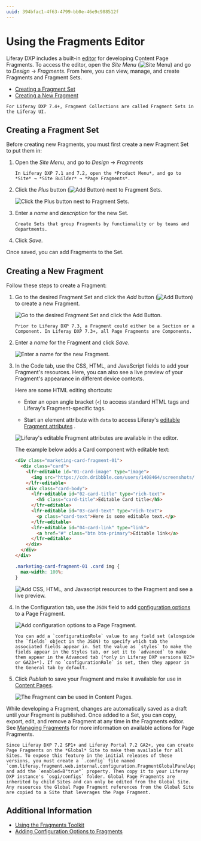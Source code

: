 ```yaml
---
uuid: 394bfac1-4f63-4799-bb0e-46e9c988512f
---
```

# Using the Fragments Editor

Liferay DXP includes a built-in [editor](../reference/fragments/page-fragment-editor-interface-reference.md) for developing Content Page Fragments. To access the editor, open the *Site Menu* (![Site Menu](../../../images/icon-product-menu.png)) and go to *Design* &rarr; *Fragments*. From here, you can view, manage, and create Fragments and  Fragment Sets.

* [Creating a Fragment Set](#creating-a-fragment-set)
* [Creating a New Fragment](#creating-a-new-fragment)

```{note}
For Liferay DXP 7.4+, Fragment Collections are called Fragment Sets in the Liferay UI.
```

## Creating a Fragment Set

Before creating new Fragments, you must first create a new Fragment Set to put them in:

1. Open the *Site Menu*, and go to *Design* &rarr; *Fragments*

    ```{note}
    In Liferay DXP 7.1 and 7.2, open the *Product Menu*, and go to *Site* → *Site Builder* → *Page Fragments*.
    ```

1. Click the *Plus* button (![Add Button](../../../images/icon-plus.png)) next to Fragment Sets.

   ![Click the Plus button nest to Fragment Sets.](./using-the-fragments-editor/images/01.png)

1. Enter a *name* and *description* for the new Set.

    ```{tip}
    Create Sets that group Fragments by functionality or by teams and departments.
    ```

1. Click *Save*.

Once saved, you can add Fragments to the Set.

## Creating a New Fragment

Follow these steps to create a Fragment:

1. Go to the desired Fragment Set and click the *Add* button (![Add Button](../../../images/icon-add.png)) to create a new Fragment.

   ![Go to the desired Fragment Set and click the Add Button.](./using-the-fragments-editor/images/02.png)

   ```{note}
   Prior to Liferay DXP 7.3, a Fragment could either be a Section or a Component. In Liferay DXP 7.3+, all Page Fragments are Components.
   ```

1. Enter a *name* for the Fragment and click *Save*.

    ![Enter a name for the new Fragment.](./using-the-fragments-editor/images/03.png)

1. In the Code tab, use the CSS, HTML, and JavaScript fields to add your Fragment's resources. Here, you can also see a live preview of your Fragment's appearance in different device contexts.

    Here are some HTML editing shortcuts:

    * Enter an open angle bracket (`<`) to access standard HTML tags and Liferay's Fragment-specific tags.

    * Start an element attribute with `data` to access Liferay's [editable Fragment attributes](../reference/fragments/fragment-specific-tags-reference.md) .

    ![Liferay's editable Fragment attributes are available in the editor.](./using-the-fragments-editor/images/04.png)

    The example below adds a Card component with editable text:

    ```html
    <div class="marketing-card-fragment-01">
      <div class="card">
        <lfr-editable id="01-card-image" type="image">
          <img src="https://cdn.dribbble.com/users/1408464/screenshots/9323535/media/a5b9a76256562e878ecc6dc5cd0fadf0.png" class="card-img-top" alt="2020 - Try New Things">
        </lfr-editable>
        <div class="card-body">
          <lfr-editable id="02-card-title" type="rich-text">
            <h5 class="card-title">Editable Card title</h5>
          </lfr-editable>
          <lfr-editable id="03-card-text" type="rich-text">
            <p class="card-text">Here is some editable text.</p>
          </lfr-editable>
          <lfr-editable id="04-card-link" type="link">
            <a href="#" class="btn btn-primary">Editable link</a>
          </lfr-editable>
        </div>
      </div>
    </div>
    ```

    ```css
    .marketing-card-fragment-01 .card img {
      max-width: 100%;
    }
    ```

    ![Add CSS, HTML, and Javascript resources to the Fragment and see a live preview.](./using-the-fragments-editor/images/05.png)

1. In the Configuration tab, use the `JSON` field to add [configuration options](./adding-configuration-options-to-fragments.md) to a Page Fragment.

   ![Add configuration options to a Page Fragment.](./using-the-fragments-editor/images/06.png)

    ```{tip}
    You can add a `configurationRole` value to any field set (alongside the `fields` object in the JSON) to specify which tab the associated fields appear in. Set the value as `styles` to make the fields appear in the Styles tab, or set it to `advanced` to make them appear in the Advanced tab (*only in Liferay DXP versions U23+ or GA23+*). If no `configurationRole` is set, then they appear in the General tab by default.
    ```

1. Click *Publish* to save your Fragment and make it available for use in [Content Pages](../../creating-pages/understanding-pages/understanding-pages.md#content-pages).

    ![The Fragment can be used in Content Pages.](./using-the-fragments-editor/images/07.png)

While developing a Fragment, changes are automatically saved as a draft until your Fragment is published. Once added to a Set, you can copy, export, edit, and remove a Fragment at any time in the Fragments editor. See [Managing Fragments](../../creating-pages/page-fragments-and-widgets/using-fragments/managing-fragments.md) for more information on available actions for Page Fragments.

```{note}
Since Liferay DXP 7.2 SP1+ and Liferay Portal 7.2 GA2+, you can create Page Fragments on the *Global* Site to make them available for all Sites. To expose this feature in the initial releases of these versions, you must create a `.config` file named `com.liferay.fragment.web.internal.configuration.FragmentGlobalPanelAppConfiguration.config` and add the `enabled=B"true"` property. Then copy it to your Liferay DXP instance's `osgi/configs` folder. Global Page Fragments are inherited by child Sites and can only be edited from the Global Site. Any resources the Global Page Fragment references from the Global Site are copied to a Site that leverages the Page Fragment.
```

## Additional Information

* [Using the Fragments Toolkit](./using-the-fragments-toolkit.md)
* [Adding Configuration Options to Fragments](./adding-configuration-options-to-fragments.md)
